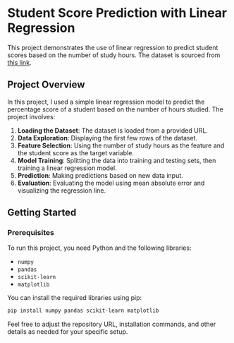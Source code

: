 # Student Score Prediction with Linear Regression

This project demonstrates the use of linear regression to predict student scores based on the number of study hours. The dataset is sourced from [this link](http://bit.ly/w-data).

## Project Overview

In this project, I used a simple linear regression model to predict the percentage score of a student based on the number of hours studied. The project involves:

1. **Loading the Dataset**: The dataset is loaded from a provided URL.
2. **Data Exploration**: Displaying the first few rows of the dataset.
3. **Feature Selection**: Using the number of study hours as the feature and the student score as the target variable.
4. **Model Training**: Splitting the data into training and testing sets, then training a linear regression model.
5. **Prediction**: Making predictions based on new data input.
6. **Evaluation**: Evaluating the model using mean absolute error and visualizing the regression line.

## Getting Started

### Prerequisites

To run this project, you need Python and the following libraries:

- `numpy`
- `pandas`
- `scikit-learn`
- `matplotlib`

You can install the required libraries using pip:

```bash
pip install numpy pandas scikit-learn matplotlib
```

Feel free to adjust the repository URL, installation commands, and other details as needed for your specific setup.
